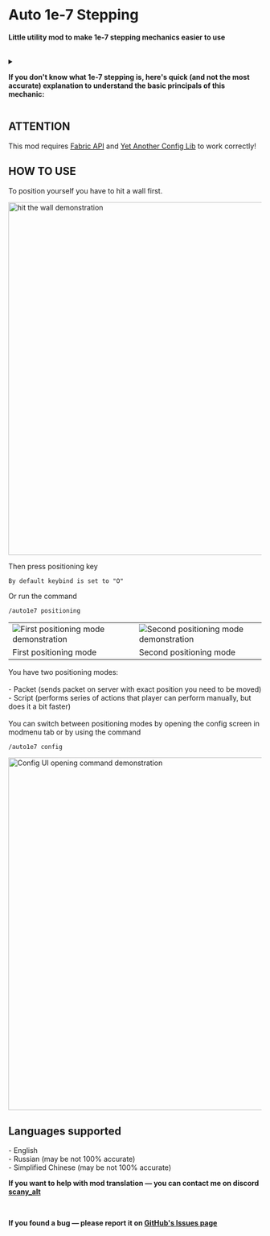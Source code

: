 <h1>Auto 1e-7 Stepping
</h1>
<p><b>Little utility mod to make 1e-7 stepping mechanics easier to use</b><br><br></p>

<details>
<summary><p><b>If you don't know what 1e-7 stepping is, here's quick (and not the most accurate) explanation to understand the basic principals of this mechanic:</b></p></summary>

<table>
  <tr>
    <td width="75%">
      <p>
         If you move along any axis less than the hardcoded value of 1e-7 (or 0.0000001) — the movement gets canceled. This brings us to the collision checks. When you're about to collide with a block — Minecraft doesn't let you do it and sets your position next to the edge of a block so the distance to it is about 1e-8. Then the game squares the movement vector and if the result is less than 1e-7 — movement gets canceled.
        <br>
        But if you're about to step (for example, from the slab, or to the slab, or otherwise move up half a block or less), the checks will run like that:<br>
        First check — sees your movement is greater than 1e-7 -> sees you're about to collide with the block -> sees that you need to make a step -> sets your position to 1e-8 from the block and makes a step (moves you half a block higher).
        <br>
          Second check — sees that your movement vector squared is greater than 1e-7 (since you're also moving upwards) and doesn't do anything.
        <br>
        Then the game checks the collision with the top block. If there's nothing — the game lets you move further. If there's a block, it again sets your position next to the edge, but still thinks that you're standing on the block that gives you a little time gap to make a jump.
       </p>
       <p><a href="https://docs.google.com/presentation/d/1gcTlhy8Je6xVHNQDKYxLF217fsE0rtVu3wbLu6bD8gw">Here you can find more detailed explanation of how this mechanics works (*click*).</a></p>
     </td>
     <td>
       <img src="https://cdn.modrinth.com/data/cached_images/b71ab478afa26adb914d4d70e1a508fc4b44ca94.png" width="400" alt="minecraft movement explanation picture 1">
       <img src="https://cdn.modrinth.com/data/cached_images/0057f6d58d098aa0695dc5325a856766a0753696.png" alt="minecraft movement explanation picture 2">
     </td>
   </tr>
</table>

</details>

<H2>ATTENTION</H2>
<p>This mod requires <a href="https://modrinth.com/mod/fabric-api">Fabric API</a> and <a href="https://modrinth.com/mod/yacl">Yet Another Config Lib</a> to work correctly!</p>

<H2>HOW TO USE</H2>
<p>
  To position yourself you have to hit a wall first.
</p>
<img src="https://cdn.modrinth.com/data/cached_images/64695c6b11e6fb51f286b6dc42c74a42e0f0d60a.gif" width="700" alt="hit the wall demonstration">

<p>
  Then press positioning key
</p>

```
By default keybind is set to "O"
```

<p>
  Or run the command 
</p>

```
/auto1e7 positioning
```


<table>
  <tr>
    <td width="50%">
      <img src="https://cdn.modrinth.com/data/cached_images/e039c6f20a7868e991c7b86b9ee8bb0687baeb7f.gif" alt="First positioning mode demonstration">
    </td>
    <td>
      <img src="https://cdn.modrinth.com/data/cached_images/e3085cf38320c9f42e1568212eaccb3594f5f56d.gif" alt="Second positioning mode demonstration">
    </td>
  </tr>
  <tr>
    <td>
      First positioning mode
    </td>
    <td>
      Second positioning mode
    </td>
  </tr>
</table>

<p>
  You have two positioning modes:<br><br>
  - Packet (sends packet on server with exact position you need to be moved)<br>
  - Script (performs series of actions that player can perform manually, but does it a bit faster)<br><br>
  You can switch between positioning modes by opening the config screen in modmenu tab or by using the command
</p>

```
/auto1e7 config
```

<img src="https://cdn.modrinth.com/data/cached_images/5ad242c0ec2647a4f4199bef28e4568b2bd7d227.gif" width="700" alt="Config UI opening command demonstration">

<br>

<h2>
  Languages supported<br>
</h2>
<p>
  - English<br>
  - Russian (may be not 100% accurate)<br>
  - Simplified Chinese (may be not 100% accurate)
</p>
<p><b>
  If you want to help with mod translation — you can contact me on discord <a href="https://discord.com/channels/@me">scany_alt</a>
</b></p>
<br>
<p><b>
  If you found a bug — please report it on <a href="https://github.com/Scanysses/Auto_1e-7_Stepping/issues">GitHub's Issues page</a>
</b></p>
<br>
